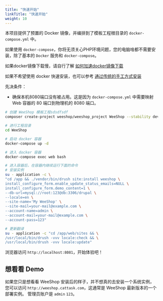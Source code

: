 ```yaml
---
title: "快速开始"
linkTitle: "快速开始"
weight: 10
---
```



本项目提供了预置的 Docker 镜像，并编排到了模板工程根目录的 `docker-compose.yml` 中。

如果使用 `docker-compose`，你将无须关心PHP环境问题，您的电脑啥都不需要安装，除了基本的 `Docker` 服务和 `docker-compose`。

如果docker镜像下载慢，请自行了解 [如何加速docker镜像下载](https://www.baidu.com/s?wd=docker%E5%8A%A0%E9%80%9F)

如果不希望使用 docker 快速安装，也可以参考 [通过传统的手工方式安装](user_guide/install.html)

先决条件：
- 确保本机8080端口没有被占用。这是因为 `docker-compose.yml` 中需要映射 Web 容器的 80 端口到物理机的 8080 端口。

```bash
# 创建 WeeShop 模板工程sdsdfsdf
composer create-project weeshop/weeshop_project WeeShop --stability dev --no-interaction -vvv

# 进行工程目录
cd WeeShop

# 启动 docker 容器
docker-compose up -d

# 进入 docker 容器
docker-compose exec web bash

# 进入容器后，在容器内继续运行下面的命令
# 安装实例
su - application -c \
"cd /app && ./vendor/bin/drush site:install weeshop \
install_configure_form.enable_update_status_emails=NULL \
install_configure_form.demo_content=1 \
--db-url=mysql://root:123@db:3306/drupal \
--locale=en \
--site-name='My WeeShop' \
--site-mail=your-mail@example.com \
--account-name=admin \
--account-mail=your-mail@example.com \
--account-pass=123"

# 更新翻译
su - application -c "cd /app/web/sites && \
/usr/local/bin/drush -vvv locale:check && \
/usr/local/bin/drush -vvv locale:update"
```

浏览器访问 `http://localhost:8081`，开始体验吧！

## 想看看 Demo

如果您只是想看看 WeeShop 安装后的样子，并不想真的去安装一个系统实例，您可以访问
`http://weeshop.cattask.com`，这通常是 WeeShop 最新版本的一个部署实例。
管理员账户是 `admin` `123`。